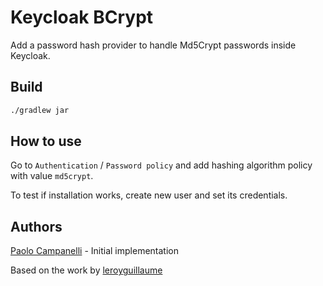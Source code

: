 # Keycloak BCrypt

Add a password hash provider to handle Md5Crypt passwords inside Keycloak.

## Build
```bash
./gradlew jar
```

## How to use
Go to `Authentication` / `Password policy` and add hashing algorithm policy with value `md5crypt`.

To test if installation works, create new user and set its credentials.

## Authors

[Paolo Campanelli](paolo.campanelli@cngei.it) - Initial implementation

Based on the work by [leroyguillaume](https://github.com/leroyguillaume/keycloak-bcrypt)